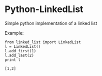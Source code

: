# Python-LinkedList
Simple python implementation of a linked list

Example:
```
from linked_list import LinkedList
l = LinkedList()
l.add_first(1)
l.add_last(2)
print l
```
```
[1,2]
```
